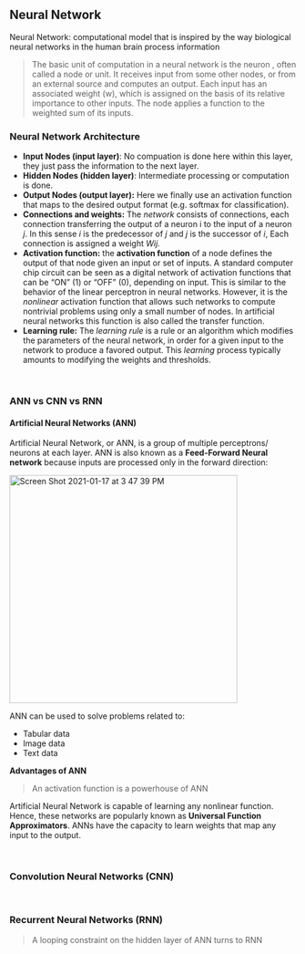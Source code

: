 ## Neural Network



Neural Network: computational model that is inspired by the way biological neural networks in the human brain process information

> The basic unit of computation in a neural network is the neuron , often called a node or unit. It receives input from some other nodes, or from an external source and computes an output. Each input has an associated
> weight (w), which is assigned on the basis of its relative importance to other inputs. The node applies a function to the weighted sum of its inputs.



### Neural Network Architecture

- **Input Nodes (input layer)**: No compuation is done here within this layer, they just pass the information to the next layer.
- **Hidden Nodes (hidden layer)**: Intermediate processing or computation is done. 
- **Output Nodes (output layer):** Here we finally use an activation function that maps to the desired output format (e.g. softmax for classification).
- **Connections and weights:** The *network* consists of connections, each connection transferring the output of a neuron i to the input of a neuron *j*. In this sense *i* is the predecessor of *j* and *j* is the successor of *i*, Each connection is assigned a weight *Wij.*
- **Activation function:** the **activation function** of a node defines the output of that node given an input or set of inputs. A standard computer chip circuit can be seen as a digital network of activation functions that can be “ON” (1) or “OFF” (0), depending on input. This is similar to the behavior of the linear perceptron in neural networks. However, it is the *nonlinear* activation function that allows such networks to compute nontrivial problems using only a small number of nodes. In artificial neural networks this function is also called the transfer function.
- **Learning rule:** The *learning rule* is a rule or an algorithm which modifies the parameters of the neural network, in order for a given input to the network to produce a favored output. This *learning* process typically amounts to modifying the weights and thresholds.

<br />



### ANN vs CNN vs RNN

#### Artificial Neural Networks (ANN)

Artificial Neural Network, or ANN, is a group of multiple perceptrons/ neurons at each layer. ANN is also known as a **Feed-Forward Neural network** because inputs are processed only in the forward direction:

<img width="400" alt="Screen Shot 2021-01-17 at 3 47 39 PM" src="https://user-images.githubusercontent.com/46921003/104833351-5742a680-58db-11eb-9ff0-67c3be752410.png">

ANN can be used to solve problems related to:

- Tabular data
- Image data
- Text data



**Advantages of ANN**

> An activation function is a powerhouse of ANN

Artificial Neural Network is capable of learning any nonlinear function. Hence, these networks are popularly known as **Universal Function Approximators**. ANNs have the capacity to learn weights that map any input to the output.

<br />



### Convolution Neural Networks (CNN)



<br />



### Recurrent Neural Networks (RNN)

> A looping constraint on the hidden layer of ANN turns to RNN







